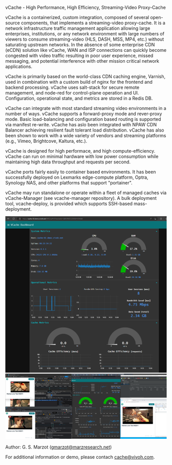 
vCache - High Performance, High Efficiency, Streaming-Video Proxy-Cache

vCache is a containerized, custom integration, composed of several
open-source components, that implements a streaming-video
proxy-cache. It is a network infrastructure traffic management
application allowing large enterprises, institutions, or any network
environment with large numbers of viewers to consume streaming-video
(HLS, DASH, MSS, MP4, etc.) without saturating upstream networks. In
the absence of some enterprise CDN (eCDN) solution like vCache, WAN
and ISP connections can quickly become congested with video traffic
resulting in poor user experience, missed messaging, and potential
interference with other mission critical network applications.

vCache is primarily based on the world-class CDN caching engine,
Varnish, used in combination with a custom build of nginx for the
frontend and backend processing. vCache uses salt-stack for secure
remote management, and node-red for control-plane operation and
UI. Configuration, operational state, and metrics are stored in a
Redis DB.

vCache can integrate with most standard streaming video environments
in a number of ways. vCache supports a forward-proxy mode and
rever-proxy mode. Basic load-balancing and configuration based routing
is supported via manifest re-write. vCache has aslo been integrated
with NPAW CDN Balancer achieving resilient fault tolerant load
distribution. vCache has also been shown to work with a wide variety
of vendors and streaming platforms (e.g., Vimeo, Brightcove, Kaltura,
etc.).

vCache is designed for high performace, and high compute-efficiency.
vCache can run on minimal hardware with low power consumption while
maintaining high data throughput and requests per second.

vCache ports fairly easily to container based environments. It has
been successfully deployed on Lexmarks edge-compute platform, Optra,
Synology NAS, and other platforms that support "portainer".

vCache may run standalone or operate within a fleet of managed caches
via vCache-Manager (see vcache-manager repository). A bulk deployment
tool, vcache-deploy, is provided which supports SSH-based
mass-deployment.

![vcache dashboard](vcache.png)
![vcache dashboard 2](vcache2.png)

Author: G. S. Marzot (gmarzot@marzresearch.net)

For additional information or demo, please contach cache@vivoh.com.
